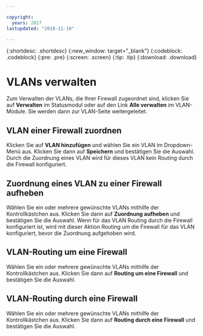 ```yaml
---

copyright:
  years: 2017
lastupdated: "2018-11-10"

---
```


{:shortdesc: .shortdesc}
{:new_window: target="_blank"}
{:codeblock: .codeblock}
{:pre: .pre}
{:screen: .screen}
{:tip: .tip}
{:download: .download}

# VLANs verwalten

Zum Verwalten der VLANs, die Ihrer Firewall zugeordnet sind, klicken Sie auf **Verwalten** im Statusmodul oder auf den Link **Alle verwalten** im VLAN-Module. Sie werden dann zur VLAN-Seite weitergeleitet.

## VLAN einer Firewall zuordnen

Klicken Sie auf **VLAN hinzufügen** und wählen Sie ein VLAN im Dropdown-Menü aus. Klicken Sie dann auf **Speichern** und bestätigen Sie die Auswahl.
Durch die Zuordnung eines VLAN wird für dieses VLAN kein Routing durch die Firewall konfiguriert.

## Zuordnung eines VLAN zu einer Firewall aufheben

Wählen Sie ein oder mehrere gewünschte VLANs mithilfe der Kontrollkästchen aus. Klicken Sie dann auf **Zuordnung aufheben** und bestätigen Sie die Auswahl.
Wenn für das VLAN Routing durch die Firewall konfiguriert ist, wird mit dieser Aktion Routing um die Firewall für das VLAN konfiguriert, bevor die Zuordnung aufgehoben wird.

## VLAN-Routing um eine Firewall

Wählen Sie ein oder mehrere gewünschte VLANs mithilfe der Kontrollkästchen aus. Klicken Sie dann auf **Routing um eine Firewall** und bestätigen Sie die Auswahl.

## VLAN-Routing durch eine Firewall

Wählen Sie ein oder mehrere gewünschte VLANs mithilfe der Kontrollkästchen aus. Klicken Sie dann auf **Routing durch eine Firewall** und bestätigen Sie die Auswahl.
